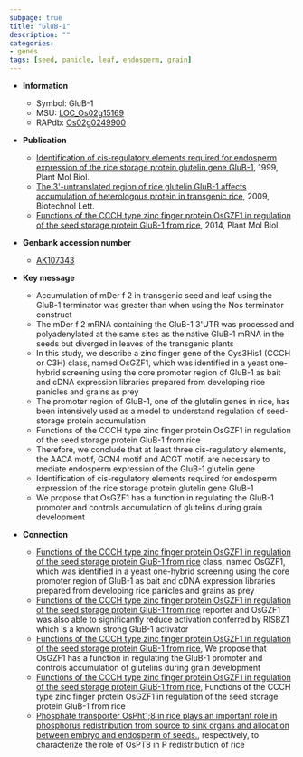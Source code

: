 ```yaml
---
subpage: true
title: "GluB-1"
description: ""
categories:
- genes
tags: [seed, panicle, leaf, endosperm, grain]
---
```


* **Information**  
    + Symbol: GluB-1  
    + MSU: [LOC_Os02g15169](http://rice.plantbiology.msu.edu/cgi-bin/ORF_infopage.cgi?orf=LOC_Os02g15169)  
    + RAPdb: [Os02g0249900](http://rapdb.dna.affrc.go.jp/viewer/gbrowse_details/irgsp1?name=Os02g0249900)  

* **Publication**  
    + [Identification of cis-regulatory elements required for endosperm expression of the rice storage protein glutelin gene GluB-1](http://www.ncbi.nlm.nih.gov/pubmed?term=Identification+of+cis-regulatory+elements+required+for+endosperm+expression+of+the+rice+storage+protein+glutelin+gene+GluB-1%5BTitle%5D), 1999, Plant Mol Biol.
    + [The 3'-untranslated region of rice glutelin GluB-1 affects accumulation of heterologous protein in transgenic rice](http://www.ncbi.nlm.nih.gov/pubmed?term=The+3'-untranslated+region+of+rice+glutelin+GluB-1+affects+accumulation+of+heterologous+protein+in+transgenic+rice%5BTitle%5D), 2009, Biotechnol Lett.
    + [Functions of the CCCH type zinc finger protein OsGZF1 in regulation of the seed storage protein GluB-1 from rice](http://www.ncbi.nlm.nih.gov/pubmed?term=Functions+of+the+CCCH+type+zinc+finger+protein+OsGZF1+in+regulation+of+the+seed+storage+protein+GluB-1+from+rice%5BTitle%5D), 2014, Plant Mol Biol.

* **Genbank accession number**  
    + [AK107343](http://www.ncbi.nlm.nih.gov/nuccore/AK107343)

* **Key message**  
    + Accumulation of mDer f 2 in transgenic seed and leaf using the GluB-1 terminator was greater than when using the Nos terminator construct
    + The mDer f 2 mRNA containing the GluB-1 3'UTR was processed and polyadenylated at the same sites as the native GluB-1 mRNA in the seeds but diverged in leaves of the transgenic plants
    + In this study, we describe a zinc finger gene of the Cys3His1 (CCCH or C3H) class, named OsGZF1, which was identified in a yeast one-hybrid screening using the core promoter region of GluB-1 as bait and cDNA expression libraries prepared from developing rice panicles and grains as prey
    + The promoter region of GluB-1, one of the glutelin genes in rice, has been intensively used as a model to understand regulation of seed-storage protein accumulation
    + Functions of the CCCH type zinc finger protein OsGZF1 in regulation of the seed storage protein GluB-1 from rice
    + Therefore, we conclude that at least three cis-regulatory elements, the AACA motif, GCN4 motif and ACGT motif, are necessary to mediate endosperm expression of the GluB-1 glutelin gene
    + Identification of cis-regulatory elements required for endosperm expression of the rice storage protein glutelin gene GluB-1
    + We propose that OsGZF1 has a function in regulating the GluB-1 promoter and controls accumulation of glutelins during grain development

* **Connection**  
    + [Functions of the CCCH type zinc finger protein OsGZF1 in regulation of the seed storage protein GluB-1 from rice](CCCH+or+C3H) class, named OsGZF1, which was identified in a yeast one-hybrid screening using the core promoter region of GluB-1 as bait and cDNA expression libraries prepared from developing rice panicles and grains as prey
    + [Functions of the CCCH type zinc finger protein OsGZF1 in regulation of the seed storage protein GluB-1 from rice](beta-glucuronidase) reporter and OsGZF1 was also able to significantly reduce activation conferred by RISBZ1 which is a known strong GluB-1 activator
    + [Functions of the CCCH type zinc finger protein OsGZF1 in regulation of the seed storage protein GluB-1 from rice](http://www.ncbi.nlm.nih.gov/pubmed?term=Functions+of+the+CCCH+type+zinc+finger+protein+OsGZF1+in+regulation+of+the+seed+storage+protein+GluB-1+from+rice%5BTitle%5D), We propose that OsGZF1 has a function in regulating the GluB-1 promoter and controls accumulation of glutelins during grain development
    + [Functions of the CCCH type zinc finger protein OsGZF1 in regulation of the seed storage protein GluB-1 from rice](http://www.ncbi.nlm.nih.gov/pubmed?term=Functions+of+the+CCCH+type+zinc+finger+protein+OsGZF1+in+regulation+of+the+seed+storage+protein+GluB-1+from+rice%5BTitle%5D), Functions of the CCCH type zinc finger protein OsGZF1 in regulation of the seed storage protein GluB-1 from rice
    + [Phosphate transporter OsPht1;8 in rice plays an important role in phosphorus redistribution from source to sink organs and allocation between embryo and endosperm of seeds.](designate+these+transgenic+lines+as+SSRi+and+EnSRi), respectively, to characterize the role of OsPT8 in P redistribution of rice



